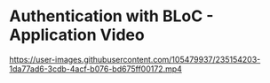 # Authentication with BLoC - Application Video

https://user-images.githubusercontent.com/105479937/235154203-1da77ad6-3cdb-4acf-b076-bd675ff00172.mp4